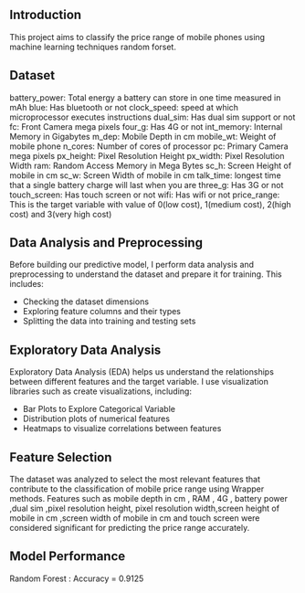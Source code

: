 ## Introduction
This project aims to classify the price range of mobile phones using machine learning techniques random forset.
 ## Dataset
battery_power: Total energy a battery can store in one time measured in mAh
blue: Has bluetooth or not
clock_speed: speed at which microprocessor executes instructions
dual_sim: Has dual sim support or not
fc: Front Camera mega pixels
four_g: Has 4G or not
int_memory: Internal Memory in Gigabytes
m_dep: Mobile Depth in cm
mobile_wt: Weight of mobile phone
n_cores: Number of cores of processor
pc: Primary Camera mega pixels
px_height: Pixel Resolution Height
px_width: Pixel Resolution Width
ram: Random Access Memory in Mega Bytes
sc_h: Screen Height of mobile in cm
sc_w: Screen Width of mobile in cm
talk_time: longest time that a single battery charge will last when you are
three_g: Has 3G or not
touch_screen: Has touch screen or not
wifi: Has wifi or not
price_range: This is the target variable with value of 0(low cost), 1(medium cost), 2(high cost) and 3(very high cost)
## Data Analysis and Preprocessing
Before building our predictive model, I perform data analysis and preprocessing to understand the dataset and prepare it for training. This includes:
- Checking the dataset dimensions
- Exploring feature columns and their types
- Splitting the data into training and testing sets
## Exploratory Data Analysis
Exploratory Data Analysis (EDA) helps us understand the relationships between different features and the target variable. I use visualization libraries such as create visualizations, including:
- Bar Plots to Explore Categorical Variable 
- Distribution plots of numerical features
- Heatmaps to visualize correlations between features
## Feature Selection
The dataset was analyzed to select the most relevant features that contribute to the classification of mobile price range using Wrapper methods. Features such as mobile depth in cm , RAM , 4G , battery power ,dual sim ,pixel resolution height, pixel resolution width,screen height of mobile in cm ,screen width of mobile in cm and touch screen   were considered significant for predicting the price range accurately.
## Model Performance
Random Forest : Accuracy = 0.9125

